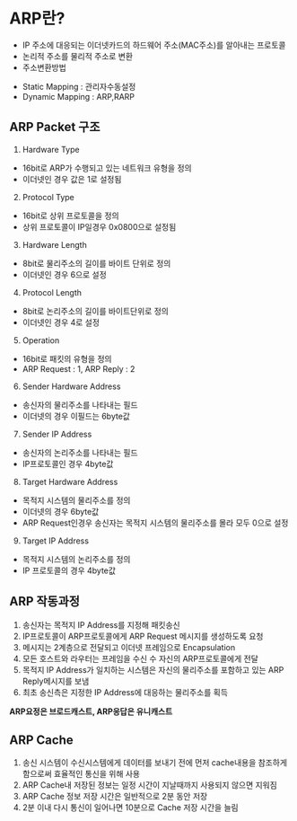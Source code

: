 # ARP란?

* IP 주소에 대응되는 이더넷카드의 하드웨어 주소(MAC주소)를 알아내는 프로토콜
* 논리적 주소를 물리적 주소로 변환
* 주소변환방법
- Static Mapping : 관리자수동설정
- Dynamic Mapping : ARP,RARP
 
## ARP Packet 구조

1. Hardware Type
- 16bit로 ARP가 수행되고 있는 네트워크 유형을 정의
- 이더넷인 경우 값은 1로 설정됨
2. Protocol Type
- 16bit로 상위 프로토콜을 정의
- 상위 프로토콜이 IP일경우 0x0800으로 설정됨
3. Hardware Length
- 8bit로 물리주소의 길이를 바이트 단위로 정의
- 이더넷인 경우 6으로 설정
4. Protocol Length
- 8bit로 논리주소의 길이를 바이트단위로 정의
- 이더넷인 경우 4로 설정
5. Operation
- 16bit로 패킷의 유형을 정의
- ARP Request : 1, ARP Reply : 2
6. Sender Hardware Address
- 송신자의 물리주소를 나타내는 필드
- 이더넷의 경우 이필드는 6byte값
7. Sender IP Address
- 송신자의 논리주소를 나타내는 필드
- IP프로토콜인 경우 4byte값
8. Target Hardware Address
- 목적지 시스템의 물리주소를 정의
- 이더넷의 경우 6byte값
- ARP Request인경우 송신자는 목적지 시스템의 물리주소를 몰라 모두 0으로 설정
9. Target IP Address
- 목적지 시스템의 논리주소를 정의
- IP 프로토콜의 경우 4byte값
 
## ARP 작동과정
1. 송신자는 목적지 IP Address를 지정해 패킷송신
2. IP프로토콜이 ARP프로토콜에게 ARP Request 메시지를 생성하도록 요청
3. 메시지는 2계층으로 전달되고 이더넷  프레임으로 Encapsulation
4. 모든 호스트와 라우터는 프레임을 수신 수 자신의 ARP프로토콜에게 전달
5. 목적지 IP Address가 일치하는 시스템은 자신의 물리주소를 포함하고 있는 ARP Reply메시지를 보냄
6. 최초 송신측은 지정한 IP Address에 대응하는 물리주소를 획득

**ARP요정은 브로드캐스트, ARP응답은 유니캐스트**
 
## ARP Cache
1. 송신 시스템이 수신시스템에게 데이터를 보내기 전에 먼저 cache내용을 참조하게함으로써 효율적인 통신을 위해 사용
2. ARP Cache내 저장된 정보는 일정 시간이 지날때까지 사용되지 않으면 지워짐
3. ARP Cache 정보 저장 시간은 일반적으로 2분 동안 저장
4. 2분 이내 다시 통신이 일어나면 10분으로 Cache 저장 시간을 늘림

